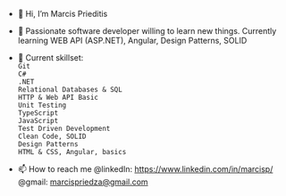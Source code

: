 - 👋 Hi, I’m Marcis Prieditis
- 👀 Passionate software developer willing to learn new things. Currently learning WEB API (ASP.NET), Angular, Design Patterns, SOLID
- 🌱 Current skillset: <br/>
`Git` <br/>
`C#`<br/>
`.NET`<br/>
`Relational Databases & SQL`<br/>
`HTTP & Web API Basic`<br/>
`Unit Testing`<br/>
`TypeScript`<br/>
`JavaScript`<br/>
`Test Driven Development`<br/>
`Clean Code, SOLID`<br/>
`Design Patterns`<br/>
`HTML & CSS, Angular, basics`<br/>

- 📫 How to reach me @linkedIn: https://www.linkedin.com/in/marcisp/
                      @gmail: marcispriedza@gmail.com


